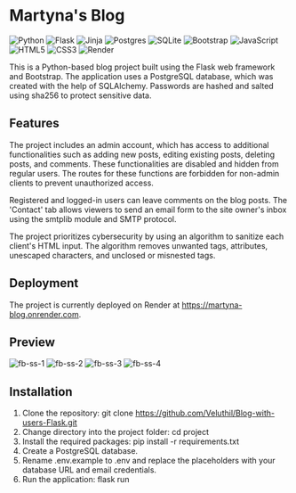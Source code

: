# Martyna's Blog
![Python](https://img.shields.io/badge/python-3670A0?style=for-the-badge&logo=python&logoColor=ffdd54)
![Flask](https://img.shields.io/badge/flask-%23000.svg?style=for-the-badge&logo=flask&logoColor=white)
![Jinja](https://img.shields.io/badge/jinja-white.svg?style=for-the-badge&logo=jinja&logoColor=black)
![Postgres](https://img.shields.io/badge/postgres-%23316192.svg?style=for-the-badge&logo=postgresql&logoColor=white)
![SQLite](https://img.shields.io/badge/sqlite-%2307405e.svg?style=for-the-badge&logo=sqlite&logoColor=white)
![Bootstrap](https://img.shields.io/badge/bootstrap-%23563D7C.svg?style=for-the-badge&logo=bootstrap&logoColor=white)
![JavaScript](https://img.shields.io/badge/javascript-%23323330.svg?style=for-the-badge&logo=javascript&logoColor=%23F7DF1E)
![HTML5](https://img.shields.io/badge/html5-%23E34F26.svg?style=for-the-badge&logo=html5&logoColor=white)
![CSS3](https://img.shields.io/badge/css3-%231572B6.svg?style=for-the-badge&logo=css3&logoColor=white)
![Render](https://img.shields.io/badge/Render-%46E3B7.svg?style=for-the-badge&logo=render&logoColor=white)


This is a Python-based blog project built using the Flask web framework and Bootstrap. The application uses a PostgreSQL database, which was created with the help of SQLAlchemy. Passwords are hashed and salted using sha256 to protect sensitive data.

## Features
The project includes an admin account, which has access to additional functionalities such as adding new posts, editing existing posts, deleting posts, and comments. These functionalities are disabled and hidden from regular users. The routes for these functions are forbidden for non-admin clients to prevent unauthorized access.

Registered and logged-in users can leave comments on the blog posts. The 'Contact' tab allows viewers to send an email form to the site owner's inbox using the smtplib module and SMTP protocol.

The project prioritizes cybersecurity by using an algorithm to sanitize each client's HTML input. The algorithm removes unwanted tags, attributes, unescaped characters, and unclosed or misnested tags.

## Deployment
The project is currently deployed on Render at https://martyna-blog.onrender.com.

## Preview
![fb-ss-1](https://github.com/Veluthil/Blog-with-users-Flask/assets/108438343/abf35067-6f87-4feb-9a10-310e07cd6b54)
![fb-ss-2](https://github.com/Veluthil/Blog-with-users-Flask/assets/108438343/8509001b-13ed-4033-b17f-fb7d5c685eae)
![fb-ss-3](https://github.com/Veluthil/Blog-with-users-Flask/assets/108438343/bec5c90c-e17d-4a16-a736-59461c884dc0)
![fb-ss-4](https://github.com/Veluthil/Blog-with-users-Flask/assets/108438343/47ea011b-69dd-485b-b8c7-4ce80f56463c)

## Installation
1. Clone the repository: git clone https://github.com/Veluthil/Blog-with-users-Flask.git
2. Change directory into the project folder: cd project
3. Install the required packages: pip install -r requirements.txt
4. Create a PostgreSQL database.
5. Rename .env.example to .env and replace the placeholders with your database URL and email credentials.
6. Run the application: flask run
